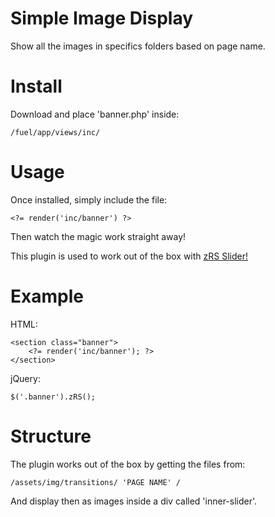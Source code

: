 Simple Image Display
====================

Show all the images in specifics folders based on page name.

Install
=======

Download and place 'banner.php' inside:
```
/fuel/app/views/inc/
```

Usage
=====

Once installed, simply include the file:
```
<?= render('inc/banner') ?>
```

Then watch the magic work straight away!

This plugin is used to work out of the box with [zRS Slider!](https://github.com/WsCandy/zRSv2)

Example
=======

HTML:
```
<section class="banner">
	<?= render('inc/banner'); ?>
</section>
```

jQuery:
```
$('.banner').zRS();
```

Structure
=========

The plugin works out of the box by getting the files from:
```
/assets/img/transitions/ 'PAGE NAME' /
```

And display then as images inside a div called 'inner-slider'.